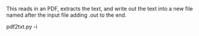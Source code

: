 This reads in an PDF, extracts the text, and write out the text into a new file named after the input file adding .out to the end.

pdf2txt.py -i <inputfile>

